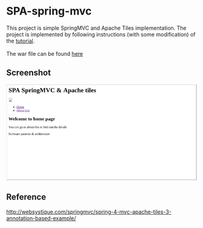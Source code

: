 # SPA-spring-mvc
This project is simple SpringMVC and Apache Tiles implementation. The project is implemented by following instructions (with some modification) of the [tutorial](http://websystique.com/springmvc/spring-4-mvc-apache-tiles-3-annotation-based-example/).  
<br>
The war file can be found [here](https://github.com/chinnonae/SPA-spring-mvc/blob/master/build.war)


## Screenshot
![screenshot](https://github.com/chinnonae/SPA-spring-mvc/blob/master/Screenshot.png?raw=true)

## Reference
http://websystique.com/springmvc/spring-4-mvc-apache-tiles-3-annotation-based-example/
